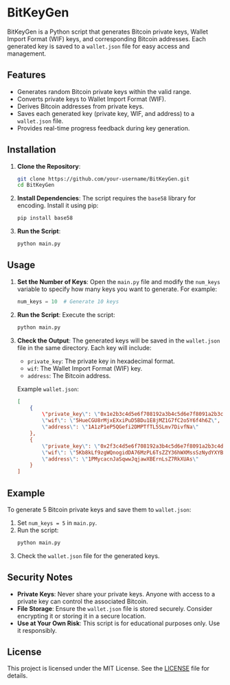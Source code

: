# BitKeyGen

BitKeyGen is a Python script that generates Bitcoin private keys, Wallet Import Format (WIF) keys, and corresponding Bitcoin addresses. Each generated key is saved to a `wallet.json` file for easy access and management.

## Features

- Generates random Bitcoin private keys within the valid range.
- Converts private keys to Wallet Import Format (WIF).
- Derives Bitcoin addresses from private keys.
- Saves each generated key (private key, WIF, and address) to a `wallet.json` file.
- Provides real-time progress feedback during key generation.

## Installation

1. **Clone the Repository**:
   ```bash
   git clone https://github.com/your-username/BitKeyGen.git
   cd BitKeyGen
   ```

2. **Install Dependencies**:
   The script requires the `base58` library for encoding. Install it using pip:
   ```bash
   pip install base58
   ```

3. **Run the Script**:
   ```bash
   python main.py
   ```

## Usage

1. **Set the Number of Keys**:
   Open the `main.py` file and modify the `num_keys` variable to specify how many keys you want to generate. For example:
   ```python
   num_keys = 10  # Generate 10 keys
   ```

2. **Run the Script**:
   Execute the script:
   ```bash
   python main.py
   ```

3. **Check the Output**:
   The generated keys will be saved in the `wallet.json` file in the same directory. Each key will include:
   - `private_key`: The private key in hexadecimal format.
   - `wif`: The Wallet Import Format (WIF) key.
   - `address`: The Bitcoin address.

   Example `wallet.json`:
   ```json
   [
       {
           \"private_key\": \"0x1e2b3c4d5e6f708192a3b4c5d6e7f8091a2b3c4d5e6f708192a3b4c5d6e7f809\",
           \"wif\": \"5HueCGU8rMjxEXxiPuD5BDu1E8jMZ1G7fC2o5Y6f4h6Z\",
           \"address\": \"1A1zP1eP5QGefi2DMPTfTL5SLmv7DivfNa\"
       },
       {
           \"private_key\": \"0x2f3c4d5e6f708192a3b4c5d6e7f8091a2b3c4d5e6f708192a3b4c5d6e7f8091b\",
           \"wif\": \"5Kb8kLf9zgWQnogidDA76MzPL6TsZZY36hWXMssSzNydYXYB9KF\",
           \"address\": \"1PMycacnJaSqwwJqjawXBErnLsZ7RkXUAs\"
       }
   ]
   ```

## Example

To generate 5 Bitcoin private keys and save them to `wallet.json`:

1. Set `num_keys = 5` in `main.py`.
2. Run the script:
   ```bash
   python main.py
   ```
3. Check the `wallet.json` file for the generated keys.

## Security Notes

- **Private Keys**: Never share your private keys. Anyone with access to a private key can control the associated Bitcoin.
- **File Storage**: Ensure the `wallet.json` file is stored securely. Consider encrypting it or storing it in a secure location.
- **Use at Your Own Risk**: This script is for educational purposes only. Use it responsibly.

## License

This project is licensed under the MIT License. See the [LICENSE](LICENSE) file for details.
